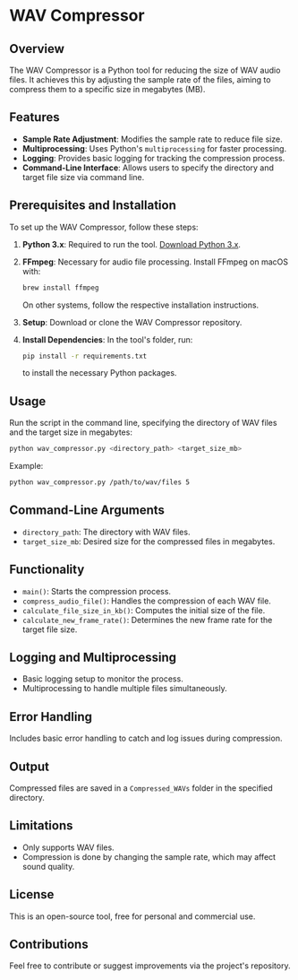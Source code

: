 
# WAV Compressor

## Overview

The WAV Compressor is a Python tool for reducing the size of WAV audio files. It achieves this by adjusting the sample rate of the files, aiming to compress them to a specific size in megabytes (MB).

## Features

- **Sample Rate Adjustment**: Modifies the sample rate to reduce file size.
- **Multiprocessing**: Uses Python's `multiprocessing` for faster processing.
- **Logging**: Provides basic logging for tracking the compression process.
- **Command-Line Interface**: Allows users to specify the directory and target file size via command line.

## Prerequisites and Installation

To set up the WAV Compressor, follow these steps:

1. **Python 3.x**: Required to run the tool. [Download Python 3.x](https://www.python.org/downloads/).

2. **FFmpeg**: Necessary for audio file processing. Install FFmpeg on macOS with:

   ```bash
   brew install ffmpeg
   ```

   On other systems, follow the respective installation instructions.

3. **Setup**: Download or clone the WAV Compressor repository.

4. **Install Dependencies**: In the tool's folder, run:

   ```bash
   pip install -r requirements.txt
   ```

   to install the necessary Python packages.

## Usage

Run the script in the command line, specifying the directory of WAV files and the target size in megabytes:

```bash
python wav_compressor.py <directory_path> <target_size_mb>
```

Example:

```bash
python wav_compressor.py /path/to/wav/files 5
```

## Command-Line Arguments

- `directory_path`: The directory with WAV files.
- `target_size_mb`: Desired size for the compressed files in megabytes.

## Functionality

- `main()`: Starts the compression process.
- `compress_audio_file()`: Handles the compression of each WAV file.
- `calculate_file_size_in_kb()`: Computes the initial size of the file.
- `calculate_new_frame_rate()`: Determines the new frame rate for the target file size.

## Logging and Multiprocessing

- Basic logging setup to monitor the process.
- Multiprocessing to handle multiple files simultaneously.

## Error Handling

Includes basic error handling to catch and log issues during compression.

## Output

Compressed files are saved in a `Compressed_WAVs` folder in the specified directory.

## Limitations

- Only supports WAV files.
- Compression is done by changing the sample rate, which may affect sound quality.

## License

This is an open-source tool, free for personal and commercial use.

## Contributions

Feel free to contribute or suggest improvements via the project's repository.
